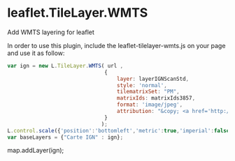 leaflet.TileLayer.WMTS
======================

Add WMTS layering for leaflet

In order to use this plugin, include the leaflet-tilelayer-wmts.js on your page and use it as follow:
```javascript
var ign = new L.TileLayer.WMTS( url ,
                               {
                                   layer: layerIGNScanStd,
                                   style: 'normal',
                                   tilematrixSet: "PM",
                                   matrixIds: matrixIds3857,
                                   format: 'image/jpeg',
                                   attribution: "&copy; <a href='http://www.ign.fr'>IGN</a>"
                               }
                              );
L.control.scale({'position':'bottomleft','metric':true,'imperial':false}).addTo(map);
var baseLayers = {"Carte IGN" : ign};
```
map.addLayer(ign);
